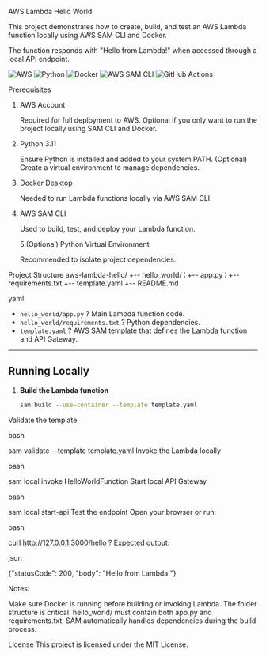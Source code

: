 AWS Lambda Hello World

This project demonstrates how to create, build, and test an AWS Lambda function locally using AWS SAM CLI and Docker.

The function responds with "Hello from Lambda!" when accessed through a local API endpoint.

![AWS](https://img.shields.io/badge/AWS-FF9900?style=for-the-badge&logo=amazon-aws&logoColor=white)
![Python](https://img.shields.io/badge/Python_3.11-3776AB?style=for-the-badge&logo=python&logoColor=white)
![Docker](https://img.shields.io/badge/Docker-2496ED?style=for-the-badge&logo=docker&logoColor=white)
![AWS SAM CLI](https://img.shields.io/badge/AWS_SAM_CLI-232F3E?style=for-the-badge&logo=amazon-aws&logoColor=white)
![GitHub Actions](https://img.shields.io/badge/GitHub_Actions-2088FF?style=for-the-badge&logo=github-actions&logoColor=white)

Prerequisites


1. AWS Account

   Required for full deployment to AWS.
   Optional if you only want to run the project locally using SAM CLI and Docker.

2. Python 3.11

   Ensure Python is installed and added to your system PATH.
   (Optional) Create a virtual environment to manage dependencies.

3. Docker Desktop

   Needed to run Lambda functions locally via AWS SAM CLI.

4. AWS SAM CLI

   Used to build, test, and deploy your Lambda function.

   5.(Optional) Python Virtual Environment

   Recommended to isolate project dependencies.



Project Structure
aws-lambda-hello/
+-- hello_world/
¦ +-- app.py
¦ +-- requirements.txt
+-- template.yaml
+-- README.md

yaml


- `hello_world/app.py` ? Main Lambda function code.  
- `hello_world/requirements.txt` ? Python dependencies.  
- `template.yaml` ? AWS SAM template that defines the Lambda function and API Gateway.  

---

## Running Locally

1. **Build the Lambda function**  
   ```bash
   sam build --use-container --template template.yaml
Validate the template

bash

sam validate --template template.yaml
Invoke the Lambda locally

bash

sam local invoke HelloWorldFunction
Start local API Gateway

bash

sam local start-api
Test the endpoint
Open your browser or run:

bash

curl http://127.0.0.1:3000/hello
? Expected output:

json

{"statusCode": 200, "body": "Hello from Lambda!"}

Notes:

   Make sure Docker is running before building or invoking Lambda.
   The folder structure is critical: hello_world/ must contain both app.py and requirements.txt.
   SAM automatically handles dependencies during the build process.

License
This project is licensed under the MIT License.
